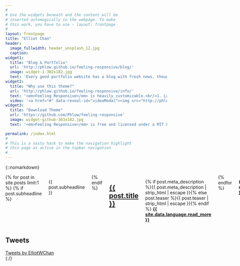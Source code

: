 ```yaml
---
#
# Use the widgets beneath and the content will be
# inserted automagically in the webpage. To make
# this work, you have to use › layout: frontpage
#
layout: frontpage
title: "Elliot Chan"
header:
  image_fullwidth: header_unsplash_12.jpg
  caption:   
widget1:
  title: "Blog & Portfolio"
  url: 'http://phlow.github.io/feeling-responsive/blog/'
  image: widget-1-302x182.jpg
  text: 'Every good portfolio website has a blog with fresh news, thoughts and develop&shy;ments of your activities. <em>Feeling Responsive</em> offers you a fully functional blog with an archive page to give readers a quick overview of all your posts.'
widget2:
  title: "Why use this theme?"
  url: 'http://phlow.github.io/feeling-responsive/info/'
  text: '<em>Feeling Responsive</em> is heavily customizable.<br/>1. Language-Support :)<br/>2. Optimized for speed and it&#39;s responsive.<br/>3. Built on <a href="http://foundation.zurb.com/">Foundation Framework</a>.<br/>4. Seven different Headers.<br/>5. Customizable navigation, footer,...'
  video: '<a href="#" data-reveal-id="videoModal"><img src="http://phlow.github.io/feeling-responsive/images/start-video-feeling-responsive-302x182.jpg" width="302" height="182" alt=""/></a>'
widget3:
  title: "Download Theme"
  url: 'https://github.com/Phlow/feeling-responsive'
  image: widget-github-303x182.jpg
  text: '<em>Feeling Responsive</em> is free and licensed under a MIT License. Make it your own and start building. The code is well-documented and explains you how it works.'

permalink: /index.html
#
# This is a nasty hack to make the navigation highlight
# this page as active in the topbar navigation
#
---
```


{::nomarkdown}

  <div class="flex-container">
    <div class="flex-column-left">
        <div class="medium-6 columns">
            {% for post in site.posts limit:1 %}
            {% if post.subheadline %}<p class="subheadline">{{ post.subheadline }}</p>{% endif %}
            <h2><a href="{{ site.url }}{{ site.baseurl }}{{ post.url }}">{{ post.title }}</a></h2>
            <p>
                {% if post.meta_description %}{{ post.meta_description | strip_html | escape }}{% else post.teaser %}{{ post.teaser | strip_html | escape }}{% endif %}
                <a href="{{ site.url }}{{ site.baseurl }}{{ post.url }}" title="Read {{ post.title | escape_once }}"><strong>{{ site.data.language.read_more }}</strong></a>
            </p>
            {% endfor %}
            <p><strong>{{ site.data.language.more_articles }}</strong></p>
            {% include list-posts entries='300' offset='1' %}
        </div><!-- /.medium-7.columns -->
    </div><!-- /.row -->
    </div>
    <div class="flex-column-right twitter-embed">
      <h2>Tweets</h2>
      <a class="twitter-timeline" data-width="490" data-tweet-limit="3"
          data-link-color="#30b7f3" data-chrome="noheader nofooter noborders"
          href="https://twitter.com/ElliotWChan?ref_src=twsrc%5Etfw">
        Tweets by ElliotWChan</a>
      <script async src="https://platform.twitter.com/widgets.js">
      </script>
    </div>
  </div>
  {:/}

